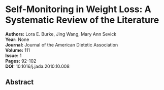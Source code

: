 # Self-Monitoring in Weight Loss: A Systematic Review of the Literature

**Authors:** Lora E. Burke, Jing Wang, Mary Ann Sevick  
**Year:** None  
**Journal:** Journal of the American Dietetic Association  
**Volume:** 111  
**Issue:** 1  
**Pages:** 92-102  
**DOI:** 10.1016/j.jada.2010.10.008  

## Abstract



